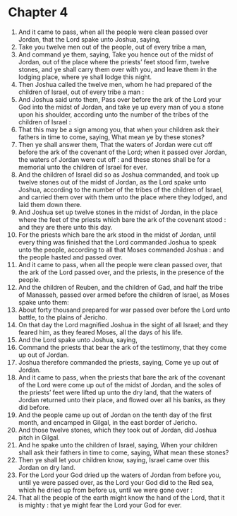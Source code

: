 # Chapter 4

1. And it came to pass, when all the people were clean passed over Jordan, that the Lord spake unto Joshua, saying,
2. Take you twelve men out of the people, out of every tribe a man,
3. And command ye them, saying, Take you hence out of the midst of Jordan, out of the place where the priests’ feet stood firm, twelve stones, and ye shall carry them over with you, and leave them in the lodging place, where ye shall lodge this night.
4. Then Joshua called the twelve men, whom he had prepared of the children of Israel, out of every tribe a man :
5. And Joshua said unto them, Pass over before the ark of the Lord your God into the midst of Jordan, and take ye up every man of you a stone upon his shoulder, according unto the number of the tribes of the children of Israel :
6. That this may be a sign among you, that when your children ask their fathers in time to come, saying, What mean ye by these stones?
7. Then ye shall answer them, That the waters of Jordan were cut off before the ark of the covenant of the Lord; when it passed over Jordan, the waters of Jordan were cut off : and these stones shall be for a memorial unto the children of Israel for ever.
8. And the children of Israel did so as Joshua commanded, and took up twelve stones out of the midst of Jordan, as the Lord spake unto Joshua, according to the number of the tribes of the children of Israel, and carried them over with them unto the place where they lodged, and laid them down there.
9. And Joshua set up twelve stones in the midst of Jordan, in the place where the feet of the priests which bare the ark of the covenant stood : and they are there unto this day.
10. For the priests which bare the ark stood in the midst of Jordan, until every thing was finished that the Lord commanded Joshua to speak unto the people, according to all that Moses commanded Joshua : and the people hasted and passed over.
11. And it came to pass, when all the people were clean passed over, that the ark of the Lord passed over, and the priests, in the presence of the people.
12. And the children of Reuben, and the children of Gad, and half the tribe of Manasseh, passed over armed before the children of Israel, as Moses spake unto them:
13. About forty thousand prepared for war passed over before the Lord unto battle, to the plains of Jericho.
14. On that day the Lord magnified Joshua in the sight of all Israel; and they feared him, as they feared Moses, all the days of his life.
15. And the Lord spake unto Joshua, saying,
16. Command the priests that bear the ark of the testimony, that they come up out of Jordan.
17. Joshua therefore commanded the priests, saying, Come ye up out of Jordan.
18. And it came to pass, when the priests that bare the ark of the covenant of the Lord were come up out of the midst of Jordan, and the soles of the priests’ feet were lifted up unto the dry land, that the waters of Jordan returned unto their place, and flowed over all his banks, as they did before.
19. And the people came up out of Jordan on the tenth day of the first month, and encamped in Gilgal, in the east border of Jericho.
20. And those twelve stones, which they took out of Jordan, did Joshua pitch in Gilgal.
21. And he spake unto the children of Israel, saying, When your children shall ask their fathers in time to come, saying, What mean these stones?
22. Then ye shall let your children know, saying, Israel came over this Jordan on dry land.
23. For the Lord your God dried up the waters of Jordan from before you, until ye were passed over, as the Lord your God did to the Red sea, which he dried up from before us, until we were gone over :
24. That all the people of the earth might know the hand of the Lord, that it is mighty : that ye might fear the Lord your God for ever.

